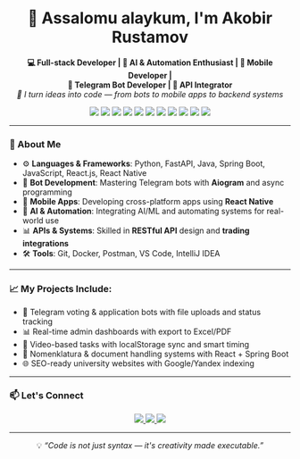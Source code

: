 <h1 align="center">👋 Assalomu alaykum, I'm Akobir Rustamov</h1>


<p align="center">
  <strong>💻 Full-stack Developer | 🤖 AI & Automation Enthusiast | 📱 Mobile Developer |<br/> 🤖 Telegram Bot Developer | 🔌 API Integrator</strong><br/>
  <em>🧠 I turn ideas into code — from bots to mobile apps to backend systems</em>
</p>

<p align="center">
  <img src="https://img.shields.io/badge/Python-3776AB?style=for-the-badge&logo=python&logoColor=white"/>
  <img src="https://img.shields.io/badge/FastAPI-005571?style=for-the-badge&logo=fastapi"/>
  <img src="https://img.shields.io/badge/PostgreSQL-316192?style=for-the-badge&logo=postgresql&logoColor=white"/>
  <img src="https://img.shields.io/badge/Java-ED8B00?style=for-the-badge&logo=java&logoColor=white"/>
  <img src="https://img.shields.io/badge/Spring_Boot-6DB33F?style=for-the-badge&logo=springboot&logoColor=white"/>
  <img src="https://img.shields.io/badge/React_Native-20232A?style=for-the-badge&logo=react&logoColor=61DAFB"/>
  <img src="https://img.shields.io/badge/React.js-20232A?style=for-the-badge&logo=react&logoColor=61DAFB"/>
  <img src="https://img.shields.io/badge/JavaScript-F7DF1E?style=for-the-badge&logo=javascript&logoColor=black"/>
  <img src="https://img.shields.io/badge/Aiogram-blue?style=for-the-badge"/>
  <img src="https://img.shields.io/badge/AI_Programming-orange?style=for-the-badge"/>
  <img src="https://img.shields.io/badge/Trading_APIs-009688?style=for-the-badge"/>
</p>

----

### 🚀 About Me

- ⚙️ **Languages & Frameworks**: Python, FastAPI, Java, Spring Boot, JavaScript, React.js, React Native
- 🤖 **Bot Development**: Mastering Telegram bots with **Aiogram** and async programming
- 📱 **Mobile Apps**: Developing cross-platform apps using **React Native**
- 🧠 **AI & Automation**: Integrating AI/ML and automating systems for real-world use
- 📊 **APIs & Systems**: Skilled in **RESTful API** design and **trading integrations**
- 🛠️ **Tools**: Git, Docker, Postman, VS Code, IntelliJ IDEA

----

### 📈 My Projects Include:

- 🎯 Telegram voting & application bots with file uploads and status tracking  
- 📊 Real-time admin dashboards with export to Excel/PDF  
- 🎥 Video-based tasks with localStorage sync and smart timing  
- 🧾 Nomenklatura & document handling systems with React + Spring Boot  
- 🌐 SEO-ready university websites with Google/Yandex indexing

----

### 📫 Let's Connect

<p align="center">
  <a href="https://www.upwork.com/freelancers/akobirr" target="_blank">
    <img src="https://img.shields.io/badge/Upwork-6fda44?style=for-the-badge&logo=upwork&logoColor=white"/>
  </a>
  <a href="https://t.me/kobir_rustamov" target="_blank">
    <img src="https://img.shields.io/badge/Telegram-26A5E4?style=for-the-badge&logo=telegram&logoColor=white"/>
  </a>
  <a href="https://rustamovakobir.netlify.app" target="_blank">
    <img src="https://img.shields.io/badge/Website-000000?style=for-the-badge&logo=google-chrome&logoColor=white"/>
  </a>
</p>

----

<p align="center">
  💡 <em>“Code is not just syntax — it's creativity made executable.”</em>
</p>
